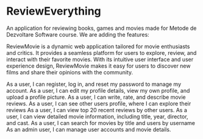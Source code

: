 # ReviewEverything
An application for reviewing books, games and movies made for Metode de Dezvoltare Software course.
We are adding the features:

ReviewMovie is a dynamic web application tailored for movie enthusiasts and critics. It provides a seamless platform for users to explore, review, and interact with their favorite movies. With its intuitive user interface and user experience design, ReviewMovie makes it easy for users to discover new films and share their opinions with the community.


As a user, I can register, log in, and reset my password to manage my account.
As a user, I can edit my profile details, view my own profile, and upload a profile picture.
As a user, I can write, rate, and describe movie reviews.
As a user, I can see other users profile, where I can explore their reviews
As a user, I can view top 20 recent reviews by other users.
As a user, I can view detailed movie information, including title, year, director, and cast.
As a user, I can search for movies by title and users by username
As an admin user, I can manage user accounts and movie details.
